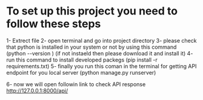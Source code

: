 # To set up this project you need to follow these steps

1- Extrect file
2- open terminal and go into project directory 
3- please check that python is installed in your system or not by using this command (python --version )
   (if not instaeld then please download it and install it)
4- run this command to install developed packegs (pip install -r requirements.txt)
5- finally you run this coman in the terminal for getting API endpoint for you local server 
    (python manage.py runserver)

6- now we will open followin link to check API response 
    http://127.0.0.1:8000/api/
    
    
